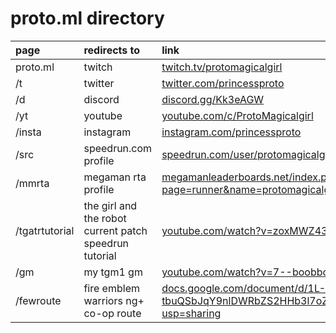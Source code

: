 # proto.ml directory

| page | redirects to | link |
| :--- | :----------- | :--- |
| proto.ml | twitch | [twitch.tv/protomagicalgirl](https://www.twitch.tv/protomagicalgirl) |
| /t | twitter | [twitter.com/princessproto](https://www.twitter.com/princessproto) |
| /d | discord | [discord.gg/Kk3eAGW](https://discord.gg/Kk3eAGW) |
| /yt | youtube | [youtube.com/c/ProtoMagicalgirl](https://www.youtube.com/c/ProtoMagicalgirl) |
| /insta | instagram | [instagram.com/princessproto](https://www.instagram.com/princessproto) |
| /src | speedrun.com profile | [speedrun.com/user/protomagicalgirl](https://www.speedrun.com/user/protomagicalgirl) |
| /mmrta | megaman rta profile | [megamanleaderboards.net/index.php?page=runner&name=protomagicalgirl](https://www.megamanleaderboards.net/index.php?page=runner&name=protomagicalgirl) |
| /tgatrtutorial | the girl and the robot current patch speedrun tutorial | [youtube.com/watch?v=zoxMWZ43udk](https://www.youtube.com/watch?v=zoxMWZ43udk) |
| /gm | my tgm1 gm | [youtube.com/watch?v=7--boobbcI0](https://www.youtube.com/watch?v=7--boobbcI0) |
| /fewroute | fire emblem warriors ng+ co-op route | [docs.google.com/document/d/1L-tbuQSbJqY9nlDWRbZS2HHb3l7oZYNGzhPh8ivq9kk/edit?usp=sharing](https://www.docs.google.com/document/d/1L-tbuQSbJqY9nlDWRbZS2HHb3l7oZYNGzhPh8ivq9kk/edit?usp=sharing) |

